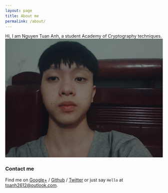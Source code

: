 ```yaml
---
layout: page
title: About me
permalink: /about/
---
```


Hi, I am Nguyen Tuan Anh, a student Academy of Cryptography techniques.
![Me](/assets//image/me.jpg)

### Contact me

Find me on [Google+][google] / [Github][github] / [Twitter][Twitter] or just say `Hello` at 
[toanh2612@outlook.com](toanh2612@outlook.com).


[github]: https://github.com/toanh2612
[google]: https://plus.google.com/
[twitter]: https://twitter.com/
